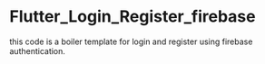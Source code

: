 # Flutter_Login_Register_firebase
this code is a boiler template for login and register using firebase authentication.
